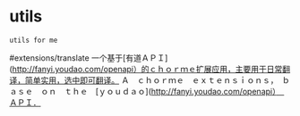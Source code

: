 # utils
	utils for me

#extensions/translate
	一个基于[有道ＡＰＩ](http://fanyi.youdao.com/openapi）的ｃｈｏｒｍｅ扩展应用，主要用于日常翻译，简单实用，选中即可翻译。
	Ａ　ｃｈｏｒｍｅ　ｅｘｔｅｎｓｉｏｎｓ，　ｂａｓｅ　ｏｎ　ｔｈｅ　[ｙｏｕｄａｏ](http://fanyi.youdao.com/openapi）　ＡＰＩ．